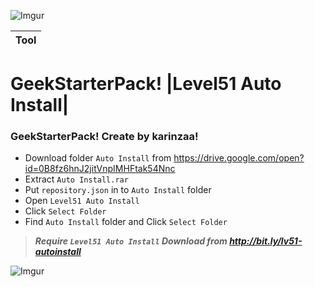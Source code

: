 ![Imgur](http://i.imgur.com/x6M90FH.jpg)

|Tool|
|----|

# GeekStarterPack! |Level51 Auto Install|

### GeekStarterPack! Create by karinzaa! </n>

* Download folder `Auto Install` from https://drive.google.com/open?id=0B8fz6hnJ2jitVnpIMHFtak54Nnc</n>
* Extract  `Auto Install.rar`
* Put `repository.json` in to `Auto Install` folder</n>
* Open `Level51 Auto Install` 
* Click `Select Folder`
* Find `Auto Install` folder and  Click `Select Folder`

>***Require `Level51 Auto Install` Download from http://bit.ly/lv51-autoinstall***

![Imgur](http://i.imgur.com/z9yRvX2.png?1)
